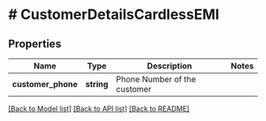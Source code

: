 # # CustomerDetailsCardlessEMI

## Properties

Name | Type | Description | Notes
------------ | ------------- | ------------- | -------------
**customer_phone** | **string** | Phone Number of the customer |

[[Back to Model list]](../../README.md#models) [[Back to API list]](../../README.md#endpoints) [[Back to README]](../../README.md)
